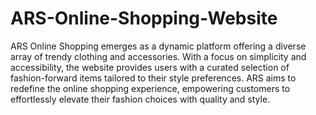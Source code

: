 # ARS-Online-Shopping-Website
ARS Online Shopping emerges as a dynamic platform offering a diverse array of trendy clothing and accessories. With a focus on simplicity and accessibility, the website provides users with a curated selection of fashion-forward items tailored to their style preferences. ARS aims to redefine the online shopping experience, empowering customers to effortlessly elevate their fashion choices with quality and style.


